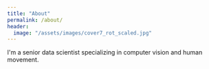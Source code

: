 ```yaml
---
title: "About"
permalink: /about/
header:
  image: "/assets/images/cover7_rot_scaled.jpg"
---
```


I'm a senior data scientist specializing in computer vision and human movement.
